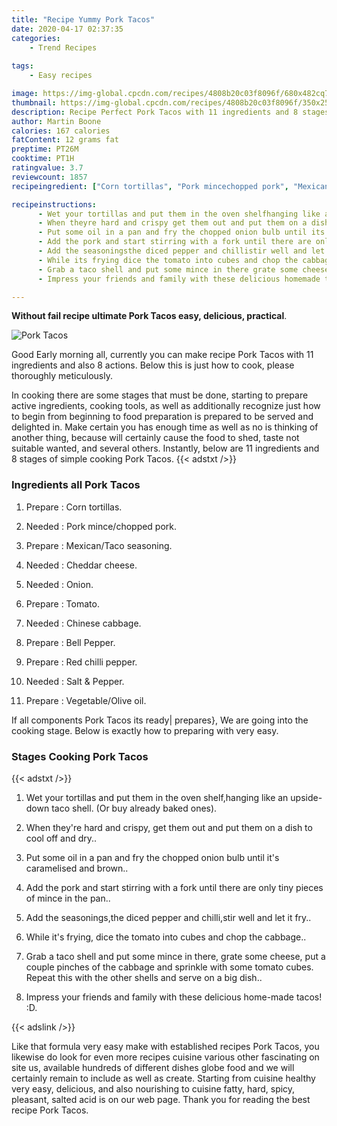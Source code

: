 ```yaml
---
title: "Recipe Yummy Pork Tacos"
date: 2020-04-17 02:37:35
categories:
    - Trend Recipes
    
tags:
    - Easy recipes

image: https://img-global.cpcdn.com/recipes/4808b20c03f8096f/680x482cq70/pork-tacos-recipe-main-photo.jpg
thumbnail: https://img-global.cpcdn.com/recipes/4808b20c03f8096f/350x250cq70/pork-tacos-recipe-main-photo.jpg
description: Recipe Perfect Pork Tacos with 11 ingredients and 8 stages of easy cooking.
author: Martin Boone
calories: 167 calories
fatContent: 12 grams fat
preptime: PT26M
cooktime: PT1H
ratingvalue: 3.7
reviewcount: 1857
recipeingredient: ["Corn tortillas", "Pork mincechopped pork", "MexicanTaco seasoning", "Cheddar cheese", "Onion", "Tomato", "Chinese cabbage", "Bell Pepper", "Red chilli pepper", "Salt  Pepper", "VegetableOlive oil"]

recipeinstructions: 
      - Wet your tortillas and put them in the oven shelfhanging like an upsidedown taco shell Or buy already baked ones 
      - When theyre hard and crispy get them out and put them on a dish to cool off and dry 
      - Put some oil in a pan and fry the chopped onion bulb until its caramelised and brown 
      - Add the pork and start stirring with a fork until there are only tiny pieces of mince in the pan 
      - Add the seasoningsthe diced pepper and chillistir well and let it fry 
      - While its frying dice the tomato into cubes and chop the cabbage 
      - Grab a taco shell and put some mince in there grate some cheese put a couple pinches of the cabbage and sprinkle with some tomato cubes Repeat this with the other shells and serve on a big dish 
      - Impress your friends and family with these delicious homemade tacos D

---
```




**Without fail recipe ultimate Pork Tacos easy, delicious, practical**. 


![Pork Tacos](https://img-global.cpcdn.com/recipes/4808b20c03f8096f/680x482cq70/pork-tacos-recipe-main-photo.jpg "Pork Tacos")




Good Early morning all, currently you can make recipe Pork Tacos with 11 ingredients and also 8 actions. Below this is just how to cook, please thoroughly meticulously.

In cooking there are some stages that must be done, starting to prepare active ingredients, cooking tools, as well as additionally recognize just how to begin from beginning to food preparation is prepared to be served and delighted in. Make certain you has enough time as well as no is thinking of another thing, because will certainly cause the food to shed, taste not suitable wanted, and several others. Instantly, below are 11 ingredients and 8 stages of simple cooking Pork Tacos.
{{< adstxt />}}

### Ingredients all Pork Tacos


1. Prepare  : Corn tortillas.

1. Needed  : Pork mince/chopped pork.

1. Prepare  : Mexican/Taco seasoning.

1. Needed  : Cheddar cheese.

1. Needed  : Onion.

1. Prepare  : Tomato.

1. Needed  : Chinese cabbage.

1. Prepare  : Bell Pepper.

1. Prepare  : Red chilli pepper.

1. Needed  : Salt &amp; Pepper.

1. Prepare  : Vegetable/Olive oil.



If all components Pork Tacos its ready| prepares}, We are going into the cooking stage. Below is exactly how to preparing with very easy.

### Stages Cooking Pork Tacos

{{< adstxt />}}


1. Wet your tortillas and put them in the oven shelf,hanging like an upside-down taco shell. (Or buy already baked ones).



1. When they&#39;re hard and crispy, get them out and put them on a dish to cool off and dry..



1. Put some oil in a pan and fry the chopped onion bulb until it&#39;s caramelised and brown..



1. Add the pork and start stirring with a fork until there are only tiny pieces of mince in the pan..



1. Add the seasonings,the diced pepper and chilli,stir well and let it fry..



1. While it&#39;s frying, dice the tomato into cubes and chop the cabbage..



1. Grab a taco shell and put some mince in there, grate some cheese, put a couple pinches of the cabbage and sprinkle with some tomato cubes. Repeat this with the other shells and serve on a big dish..



1. Impress your friends and family with these delicious home-made tacos! :D.





{{< adslink />}}

Like that formula very easy make with established recipes Pork Tacos, you likewise do look for even more recipes cuisine various other fascinating on site us, available hundreds of different dishes globe food and we will certainly remain to include as well as create. Starting from cuisine healthy very easy, delicious, and also nourishing to cuisine fatty, hard, spicy, pleasant, salted acid is on our web page. Thank you for reading the best recipe Pork Tacos.
